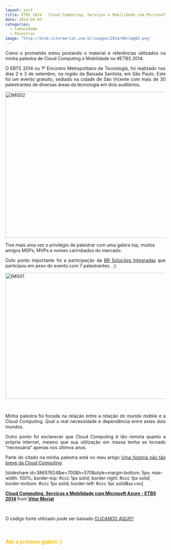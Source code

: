 ```yaml
---
layout: post
title: ETBS 2014 - Cloud Computing, Serviços e Mobilidade com Microsoft Azure
date: 2014-09-03 
categories:
  - Comunidade
  - Palestras
image: "http://blob.vitormeriat.com.br/images/2014/09/img02.png"
---
```

<p align="justify">Como o prometido estou postando o material e referências utilizados na minha palestra de Cloud Computing e Mobilidade no #ETBS 2014.</p>
<p align="justify">O EBTS 2014 ou 1º Encontro Metropolitano de Tecnologia, foi realizado nos dias 2 e 3 de setembro, na região da Baixada Santista, em São Paulo. Este foi um evento gratuito, sediado na cidade de São Vicente com mais de 30 palestrantes de diversas áreas da tecnologia em dois auditórios.</p>
<p><a href="http://blob.vitormeriat.com.br/images/2014/09/img02.png"><img title="IMG02" alt="IMG02" src="http://blob.vitormeriat.com.br/images/2014/09/img02.png" width="700" height="458" /></a></p>
<p><!--more-->
<p>Tive mais uma vez o privilégio de palestrar com uma galera top, muitos amigos MSPs, MVPs e nomes carimbados do mercado.</p>
<p align="justify">Outo ponto importante foi a participação da <a href="http://brsolucoesintegradas.com.br/" target="_blank">BR Soluções Integradas</a> que participou em peso do evento com 7 palestrantes.&#160; ;)</p>
<p><a href="http://blob.vitormeriat.com.br/images/2014/09/img01.png"><img title="IMG01" alt="IMG01" src="http://blob.vitormeriat.com.br/images/2014/09/img01.png" width="700" height="395" /></a></p>
<p align="justify">&#160;</p>
<p align="justify">Minha palestra foi focada na relação entre a relação do mundo mobile e a Cloud Computing. Qual a real necessidade e dependência entre estes dois mundos.</p>
<p align="justify">Outro ponto foi esclarecer que Cloud Computing é tão remota quanto a própria internet, mesmo que sua utilização em massa tenha se tornado “necessária” apenas nos últimos anos.</p>
<p align="justify">Parte do citado na minha palestra está no meu artigo <a href="http://vitormeriat.com.br/2014/02/13/uma-histria-no-to-breve-da-cloud-computing/" target="_blank">Uma história não tão breve da Cloud Computing</a>.</p>
<p> [slideshare id=38657624&w=700&h=570&style=margin-bottom: 5px; max-width: 100%; border-top: #ccc 1px solid; border-right: #ccc 1px solid; border-bottom: #ccc 1px solid; border-left: #ccc 1px solid&sc=no]
<div style="margin-bottom:5px;"><strong><a title="Cloud Computing, Serviços e Mobilidade com Microsoft Azure - ETBS 2014" href="https://pt.slideshare.net/VitorMeriat/cloud-computing-servios-e-mobilidade-com-microsoft-azure-etbs-2014" target="_blank">Cloud Computing, Serviços e Mobilidade com Microsoft Azure - ETBS 2014</a> </strong>from <strong><a href="http://www.slideshare.net/VitorMeriat" target="_blank">Vitor Meriat</a></strong> </div>
<p>&#160;</p>
<p>O código fonte utilizado pode ser baixado <a href="http://1drv.ms/1lIkg7F" target="_blank">CLICANDO AQUI!!!</a></p>
<p>&#160;</p>
<h3><font color="#ffc000">Até a próxima galera ;)</font></h3>
